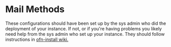 # Mail Methods

These configurations should have been set up by the sys admin who did the deployment of your instance. If not, or if you're having problems you likely need help from the sys admin who set up your instance. They should follow instructions in [ofn-install wiki. ](https://github.com/openfoodfoundation/ofn-install/wiki/Sending-emails-from-OFN)
